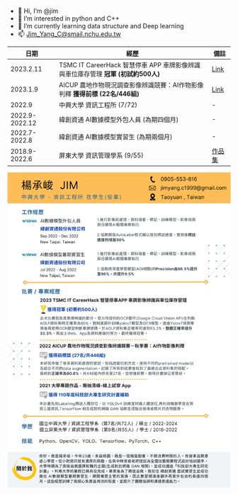 - 👋 Hi, I’m @jim
- 👀 I’m interested in python and C++
- 🌱 I’m currently learning data structure and Deep learning
- 📫 Jim_Yang_C@smail.nchu.edu.tw

| 日期 | 經歷 | 備註 |
| --- | --- | --- |
| 2023.2.11 | TSMC IT CareerHack 智慧停車 APP 車牌影像辨識與車位庫存管理 **冠軍 (初試約500人)** | [Link](https://sites.google.com/view/jim-yang/%E6%A5%8A%E6%89%BF%E5%B3%BB-%E5%80%8B%E4%BA%BA%E7%B6%B2%E9%A0%81/2023-tsmc-it-careerhack-%E6%99%BA%E6%85%A7%E5%81%9C%E8%BB%8A-app-%E8%BB%8A%E7%89%8C%E5%BD%B1%E5%83%8F%E8%BE%A8%E8%AD%98%E8%88%87%E8%BB%8A%E4%BD%8D%E5%BA%AB%E5%AD%98%E7%AE%A1%E7%90%86-%E5%86%A0%E8%BB%8D?authuser=0) |
| 2023.1.9 | AICUP 農地作物現況調查影像辨識競賽：AI作物影像判釋 **獲得前標 (22名/446組)** | [Link](https://sites.google.com/view/jim-yang/%E6%A5%8A%E6%89%BF%E5%B3%BB-%E5%80%8B%E4%BA%BA%E7%B6%B2%E9%A0%81/2022-ai-cup-ai%E4%BD%9C%E7%89%A9%E5%BD%B1%E5%83%8F%E5%88%A4%E8%AD%98%E5%89%8D%E6%A8%99%E7%8D%B2%E5%BE%97%E8%A8%88%E7%95%AB%E8%BE%A6%E5%85%AC%E5%AE%A4%E7%8D%8E%E7%8B%80?authuser=0) |
| 2022.9 | 中興大學 資訊工程所 (7/72) | - |
| 2022.9-2022.12 | 緯創資通 AI數據模型外包人員 (為期四個月) | - |
| 2022.7-2022.8 | 緯創資通 AI數據模型實習生 (為期兩個月) | - |
| 2018.9-2022.6 | 屏東大學 資訊管理學系 (9/55) | [作品集](https://sites.google.com/view/jim-yang/%E6%A5%8A%E6%89%BF%E5%B3%BB-%E5%80%8B%E4%BA%BA%E7%B6%B2%E9%A0%81/%E5%A4%A7%E5%AD%B8%E6%99%82%E6%9C%9F%E4%BD%9C%E5%93%81%E9%9B%86?authuser=0) |

![image](Resume.png)
